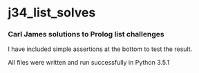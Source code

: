 # j34_list_solves

### Carl James solutions to Prolog list challenges

I have included simple assertions at the bottom to test the result.

All files were written and run successfully in Python 3.5.1
